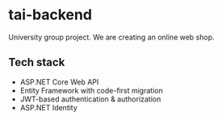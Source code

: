# tai-backend

University group project. We are creating an online web shop.

## Tech stack
* ASP.NET Core Web API
* Entity Framework with code-first migration
* JWT-based authentication & authorization
* ASP.NET Identity
